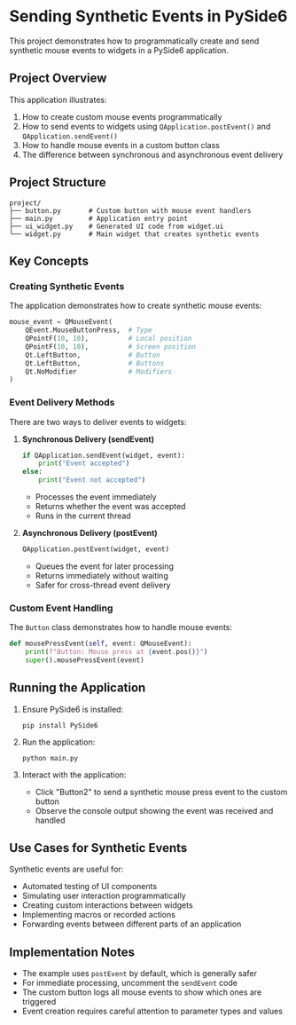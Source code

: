 # Sending Synthetic Events in PySide6

This project demonstrates how to programmatically create and send synthetic mouse events to widgets in a PySide6 application.

## Project Overview

This application illustrates:
1. How to create custom mouse events programmatically
2. How to send events to widgets using `QApplication.postEvent()` and `QApplication.sendEvent()`
3. How to handle mouse events in a custom button class
4. The difference between synchronous and asynchronous event delivery

## Project Structure

```
project/
├── button.py       # Custom button with mouse event handlers
├── main.py         # Application entry point
├── ui_widget.py    # Generated UI code from widget.ui
└── widget.py       # Main widget that creates synthetic events
```

## Key Concepts

### Creating Synthetic Events

The application demonstrates how to create synthetic mouse events:

```python
mouse_event = QMouseEvent(
    QEvent.MouseButtonPress,  # Type
    QPointF(10, 10),          # Local position
    QPointF(10, 10),          # Screen position 
    Qt.LeftButton,            # Button
    Qt.LeftButton,            # Buttons
    Qt.NoModifier             # Modifiers
)
```

### Event Delivery Methods

There are two ways to deliver events to widgets:

1. **Synchronous Delivery (sendEvent)**
   ```python
   if QApplication.sendEvent(widget, event):
       print("Event accepted")
   else:
       print("Event not accepted")
   ```
   - Processes the event immediately
   - Returns whether the event was accepted
   - Runs in the current thread

2. **Asynchronous Delivery (postEvent)**
   ```python
   QApplication.postEvent(widget, event)
   ```
   - Queues the event for later processing
   - Returns immediately without waiting
   - Safer for cross-thread event delivery

### Custom Event Handling

The `Button` class demonstrates how to handle mouse events:

```python
def mousePressEvent(self, event: QMouseEvent):
    print(f"Button: Mouse press at {event.pos()}")
    super().mousePressEvent(event)
```

## Running the Application

1. Ensure PySide6 is installed:
   ```
   pip install PySide6
   ```

2. Run the application:
   ```
   python main.py
   ```

3. Interact with the application:
   - Click "Button2" to send a synthetic mouse press event to the custom button
   - Observe the console output showing the event was received and handled

## Use Cases for Synthetic Events

Synthetic events are useful for:
- Automated testing of UI components
- Simulating user interaction programmatically
- Creating custom interactions between widgets
- Implementing macros or recorded actions
- Forwarding events between different parts of an application

## Implementation Notes

- The example uses `postEvent` by default, which is generally safer
- For immediate processing, uncomment the `sendEvent` code
- The custom button logs all mouse events to show which ones are triggered
- Event creation requires careful attention to parameter types and values